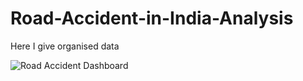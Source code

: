 # Road-Accident-in-India-Analysis
Here I give organised data











![Road Accident Dashboard](https://github.com/07adarsh/Road-Accident-in-India-Analysis/assets/141519650/03a0d775-1067-465c-9ec5-c4d580cc2003)
